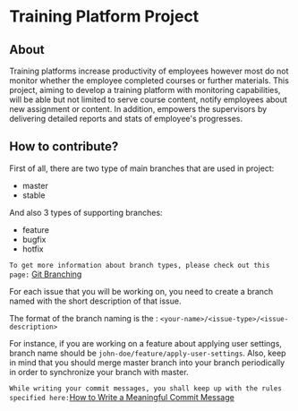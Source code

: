 
# Training Platform Project

## About
Training platforms increase productivity of employees however most do not monitor whether the employee completed courses or further materials.  This project, aiming to develop a training platform with monitoring capabilities, will be able but not limited to serve course content, notify employees about new assignment or content. In addition, empowers the supervisors by delivering detailed reports and stats of employee's progresses.
  

## How to contribute?

  

First of all, there are two type of main branches that are used in project:

 - master
 - stable

And also 3 types of supporting branches:

- feature
- bugfix
- hotfix

`To get more information about branch types, please check out this page:` [Git Branching](https://gist.github.com/digitaljhelms/4287848)

  

For each issue that you will be working on, you need to create a branch named with the short description of that issue.

The format of the branch naming is the : `<your-name>/<issue-type>/<issue-description>`

  

For instance, if you are working on a feature about applying user settings, branch name should be `john-doe/feature/apply-user-settings`.  Also, keep in mind that you should merge master branch into your branch periodically in order to synchronize your branch with master.

  

`While writing your commit messages, you shall keep up with the rules specified here:`[How to Write a Meaningful Commit Message](https://reflectoring.io/meaningful-commit-messages/)
